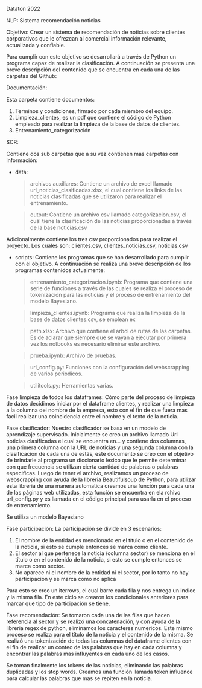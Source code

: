 Dataton 2022

NLP: Sistema recomendación noticias

Objetivo: Crear un sistema de recomendación de noticias sobre clientes corporativos que le ofrezcan al comercial información relevante, actualizada y confiable.

Para cumplir con este objetivo se desarrollará a través de Python un programa capaz de realizar la clasificación. A continuación se presenta una breve descripción del contenido que se encuentra en cada una de las carpetas del Github:

Documentación:

Esta carpeta contiene documentos:

1. Terminos y condiciones, firmado por cada miembro del equipo.
2. Limpieza_clientes, es un pdf que contiene el código de Python empleado para realizar la limpieza de la base de datos de clientes.
3. Entrenamiento_categorización 

SCR:

Contiene dos sub carpetas que a su vez contienen mas carpetas con información:

- data:
  > archivos auxiliares: Contiene un archivo de excel llamado url_noticias_clasificadas.xlsx, el cual contiene los links de las noticias clasificadas que se utilizaron                           para realizar el entrenamiento.
  
  > output: Contiene un archivo csv llamado categorizacion.csv, el cuál tiene la clasificación de las noticias proporcionadas a través de la base noticias.csv
 
 Adicionalmente contiene los tres csv proporcionados para realizar el proyecto. Los cuales son: clientes.csv, clientes_noticias.csv, noticias.csv
 
- scripts: Contiene los programas que se han desarrollado para cumplir con el objetivo. A continuación se realiza una breve descripción de los programas contenidos actualmente:

  > entrenamiento_categorizacion.ipynb: Programa que contiene una serie de funciones a través de las cuales se realiza el proceso de tokenización para las noticias y el proceso de entrenamiento del modelo Bayesiano.

  > limpieza_clientes.ipynb: Programa que realiza la limpieza de la base de datos clientes.csv, se emplean ex

  > path.xlsx: Archivo que contiene el arbol de rutas de las carpetas. Es de aclarar que siempre que se vayan a ejecutar por primera vez los notbooks es necesario eliminar este archivo.

  > prueba.ipynb: Archivo de pruebas.

  > url_config.py: Funciones con la configuración del webscrapping de varios periodicos.

  > utilitools.py: Herramientas varias. 




Fase limpieza de todos los dataframes: Cómo parte del proceso de limpieza de datos decidimos iniciar por el dataframe clientes, y realizar una limpieza a la columna del nombre de la empresa, esto con el fin de que fuera mas facil realizar una coincidencia entre el nombre y el texto de la noticia. 

Fase clasificador: Nuestro clasificador se basa en un modelo de aprendizaje supervisado. Inicialmente se creo un archivo llamado Url noticias clasificadas el cual se encuentra en... y contiene dos columnas, una primera columna con la URL de noticias y una segunda columna con la clasificación de cada una de estás, este documento se creo con el objetivo de brindarle al programa un diccionario lexico que le permite determinar con que frecuencia se utilizan cierta cantidad de palabras o palabras especificas. Luego de tener el archivo, realizamos un proceso de webscrapping con ayuda de la libreria Beautifulsoup de Python, para utilizar esta libreria de una manera automatica creamos una función para cada una de las páginas web utilizadas, esta función se encuentra en ela rchivo url_config.py y es llamada en el código principal para usarla en el proceso de entrenamiento.

Se utiliza un modelo Bayesiano



Fase participación: La participación se divide en 3 escenarios:

1. El nombre de la entidad es mencionado en el título o en el contenido de la noticia, si esto se cumple entonces se marca como cliente.
2. El sector al que pertenece la noticia (columna sector) se menciona en el título o en el contenido de la noticia, si esto se cumple entonces se marca como sector.
3. No aparece ni el nombre de la entidad ni el sector, por lo tanto no hay participación y se marca como no aplica

Para esto se creo un iterrows, el cual barre cada fila y nos entrega un indice y la misma fila. En este ciclo se crearon los condicionales anteriores para marcar que tipo de participación se tiene.

Fase recomendación: Se tomaron cada una de las filas que hacen referencia al sector y se realizó una concatenación, y con ayuda de la libreria regex de python, eliminamos los caracteres numericos. Este mismo proceso se realiza para el título de la noticia y el contenido de la misma.
Se realizó una tokenización de todas las columnas del dataframe clientes con el fin de realizar un conteo de las palabras que hay en cada columna y encontrar las palabras mas influyentes en cada uno de los casos.

Se toman finalmente los tokens de las noticias, eliminando las palabras duplicadas y los stop words. Creamos una función llamada token influence para calcular las palabras que mas se repiten en la noticia.


